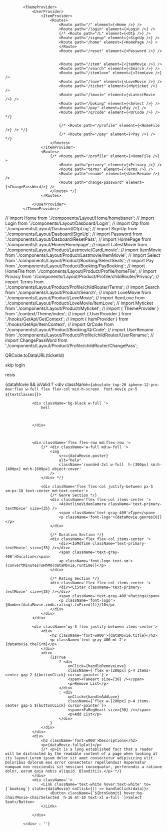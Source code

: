 
            <ThemeProvider>
                <UserProvider>
                    <ItemProvider>
                        <Routes>
                            <Route path="/" element={<Home />} />
                            <Route path="/login" element={<Login />} />
                            {/* <Route path="/L" element={<Otp />} />
                            <Route path="/signup" element={<SignUp />} />
                            <Route path="/home" element={<HomePage />} >
                            </Route>
                            <Route path="/reset" element={<Password />} />


                            <Route path="/item" element={<ItemMovie />} />
                            <Route path="/search" element={<Search />} />
                            <Route path="/itemlove" element={<ItemLove />} />
                            <Route path="/love" element={<LoveMovie />} />
                            <Route path="/ticket" element={<Myticket />} />
                            <Route path="/lmovie" element={<LatestMovie />} />
                            <Route path="/boking" element={<Select />} />
                            <Route path="/pay" element={<Pay />} />
                            <Route path="/qrcode" element={<QrCode />} /> */}

                            {/* <Route path="/profile" element={<HomeFile />} /> */}
                            {/* <Route path="/pay" element={<Pay />} /> */}
                        </Routes>
                    </ItemProvider>
                    <Routes>
                        {/* <Route path="/profile" element={<HomeFile />} >
                            <Route path="privacy" element={<Privacy />} />
                            <Route path="terms" element={<Terms />} />
                            <Route path="rename" element={<UserRename />} />
                            <Route path="change-password" element={<ChangePassWord/>} />
                        </Route> */}
                    </Routes>
                    
                </UserProvider>
            </ThemeProvider>




           
// import Home from './components/Layout/Home/homebaner';
// import Login from './components/Layout/Dasboard/Login';
// import Otp from './components/Layout/Dasboard/OtpLog';
// import SignUp from './components/Layout/Dasboard/SignUp';
// import Password from './components/Layout/Dasboard/ResetPass';
// import HomePage from './components/Layout/Home/Homepage';
// import LatestMovie from './components/Layout/Product/Lastmovie/CardLmovie';
// import ItemMovie from './components/Layout/Product/Lastmovie/itemMovie';
// import Select from './components/Layout/Product/Booking/SelectSeats';
// import Pay from './components/Layout/Product/Booking/PayBooking';
// import HomeFile from './components/Layout/Product/Profile/homeFile';
// import Privacy from './components/Layout/Product/Profile/childRouter/Privacy';
// import Terms from './components/Layout/Product/Profile/childRouter/Terms';
// import Search from './components/Layout/Product/Search';
// import LoveMovie from './components/Layout/Product/LoveMovie';
// import ItemLove from './components/Layout/Product/LoveMovie/ItemLove';
// import Myticket from './components/Layout/Product/Myticket';
// import { ThemeProvider } from './context/Theme/index';
// import { UserProvider } from './hooks/GetApi/GetContext';
// import { ItemProvider } from './hooks/GetApi/ItemContext';
// import QrCode from './components/Layout/Product/Booking/QrCode';
// import UserRename from './components/Layout/Product/Profile/childRouter/UserRename';
// import ChangePassWord from './components/Layout/Product/Profile/childRouter/ChangePass';



QRCode.toDataURL(ticketId)

skip login 

resis


   {dataMovie && isValid ? <div className={` absolute top-20 iphone-12-pro-max:flex w-full flex flex-col min-h-screen  font-movie px-5  ${textClasses} `}>



                <div className='bg-black w-full '>
                    hell



                </div>



                <div className='flex flex-row md:flex-row '>
                    {/* <div className='w-full md:w-full '>
                        <img
                            src={dataMovie.poster}
                            alt="helo"
                            className='rounded-2xl w-full  h-[300px] sm:h-[400px] md:h-[600px] object-cover'
                        />
                    </div> */}

                    <div className='flex flex-col justify-between px-5 sm:px-10 text-center md:text-center'>
                        {/* Genre Section */}
                        <div className='flex flex-col items-center '>
                            <AiOutlineVideoCamera className='text-primary-textMovie' size={35} />
                            <span className='text-gray-400'>Type</span>
                            <p className='font-logo'>{dataMovie.genres[0]}</p>
                        </div>

                        {/* Duration Section */}
                        <div className='flex flex-col items-center '>
                            <div><IoMdTime className='text-primary-textMovie' size={35} /></div>
                            <span className='text-gray-400'>Duration</span>
                            <p className='font-logo text-sm'>{convertMinutesToHhMm(dataMovie.runtime)}</p>
                        </div>

                        {/* Rating Section */}
                        <div className='flex flex-col items-center '>
                            <div><CiStar className='text-primary-textMovie' size={35} /></div>
                            <span className='text-gray-400'>Rating</span>
                            <p className='font-logo'>{Number(dataMovie.imdb.rating).toFixed(1)}/10</p>
                        </div>
                    </div>
                </div>

                <div className='my-5 flex justify-between items-center'>
                    <div>
                        <h2 className='font-w900'>{dataMovie.title}</h2>
                        <p className='text-gray-400 mt-2'>{dataMovie.theFirm}</p>
                    </div>
                    <div>
                        {IsTrue
                            ? <div
                                onClick={handleRemoveLove}
                                className={`flex w-[200px] p-4 items-center gap-2 ${buttonCLick} cursor-pointer`} >
                                <span><FaHeart size={30} /></span>
                                <p>Remove List</p>
                            </div>
                            : <div
                                onClick={handleAddLove}
                                className={`flex w-[200px] p-4 items-center gap-5 ${buttonCLick} cursor-pointer`}>
                                <span><FaRegHeart size={30} /></span>
                                <p>Add List</p>
                            </div>
                        }
                    </div>
                </div>
                <div>
                    <h2 className='font-w900'>Descriptions</h2>
                    <p>{dataMovie.fullplot}</p>
                    {/* <p>It is a long established fact that a reader will be distracted by the readable content of a page when looking at its layout.Lorem ipsum dolor sit amet consectetur adipisicing elit. Doloribus dolorum eos error consectetur repellendus! Aspernatur numquam non reiciendis sit nesciunt consequatur, perferendis a ratione dolor, earum quia nobis aliquid. Blanditiis.</p> */}
                </div>
                <div className=''>
                    <Link className='text-white hover:text-white' to={`booking`} state={dataMovie} onClick={() => handleClick(data)}>
                        <Button className={`${btnSubmit} hover:bg-chairMovie-chairSelected  h-16 mt-10 text-xl w-full `}>Select Seat</Button>
                    </Link>

                </div>

            </div> : ''}